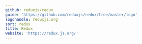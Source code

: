 ```yaml
---
github: reduxjs/redux
guide: 'https://github.com/reduxjs/redux/tree/master/logo'
logohandle: reduxjs.org
sort: redux
title: Redux
website: 'https://redux.js.org/'
---
```

